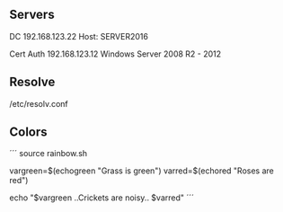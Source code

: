 ## Servers

DC
192.168.123.22
Host: SERVER2016

Cert Auth
192.168.123.12
Windows Server 2008 R2 - 2012

## Resolve 
/etc/resolv.conf

## Colors
´´´
source rainbow.sh 

vargreen=$(echogreen "Grass is green")
varred=$(echored "Roses are red")

echo "$vargreen ..Crickets are noisy.. $varred"
´´´